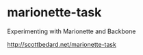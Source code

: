 # marionette-task

Experimenting with Marionette and Backbone

http://scottbedard.net/marionette-task
